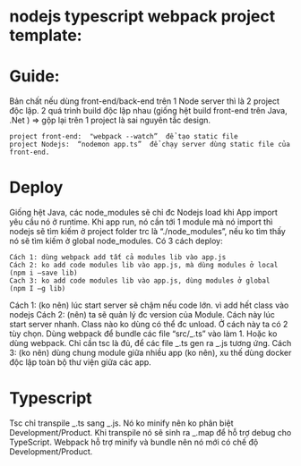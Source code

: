# nodejs typescript webpack project template:



# Guide:

Bản chất nếu dùng front-end/back-end trên 1 Node server thì là 2 project độc lập. 2 quá trình build độc lập nhau (giống hệt build front-end trên Java, .Net ) => gộp lại trên 1 project là sai nguyên tắc design.

```
project front-end:  "webpack --watch”  để tạo static file
project Nodejs:  “nodemon app.ts”  để chạy server dùng static file của front-end.
```

# Deploy

Giống hệt Java, các node_modules sẽ chỉ đc Nodejs load khi App import yêu cầu nó ở runtime.
Khi app run, nó cần tới 1 module mà nó import thì nodejs sẽ tìm kiếm ở project folder trc là “./node_modules”, nếu ko tìm thấy nó sẽ tìm kiếm ở global node_modules.
Có 3 cách deploy:

```
Cách 1: dùng webpack add tất cả modules lib vào app.js
Cách 2: ko add code modules lib vào app.js, mà dùng modules ở local   (npm i –save lib)
Cach 3: ko add code modules lib vào app.js, dùng modules ở global  (npm I –g lib)
```

Cách 1: (ko nên) lúc start server sẽ chậm nếu code lớn. vì add hết class vào nodejs
Cách 2: (nên) ta sẽ quản lý đc version của Module. Cách này lúc start server nhanh. Class nào ko dùng có thể đc unload. Ở cách này ta có 2 tùy chọn. Dùng webpack để bundle các file “src/_.ts” vào làm 1. Hoặc ko dùng webpack. Chỉ cần tsc là đủ, để các file _.ts gen ra \_.js tương ứng.
Cách 3: (ko nên) dùng chung module giữa nhiều app (ko nên), xu thế dùng docker độc lập toàn bộ thư viện giữa các app.

# Typescript

Tsc chỉ transpile _.ts sang _.js. Nó ko minify nên ko phân biệt Development/Product.
Khi transpile nó sẽ sinh ra \_.map để hỗ trợ debug cho TypeScript.
Webpack hỗ trợ minify và bundle nên nó mới có chế độ Development/Product.
